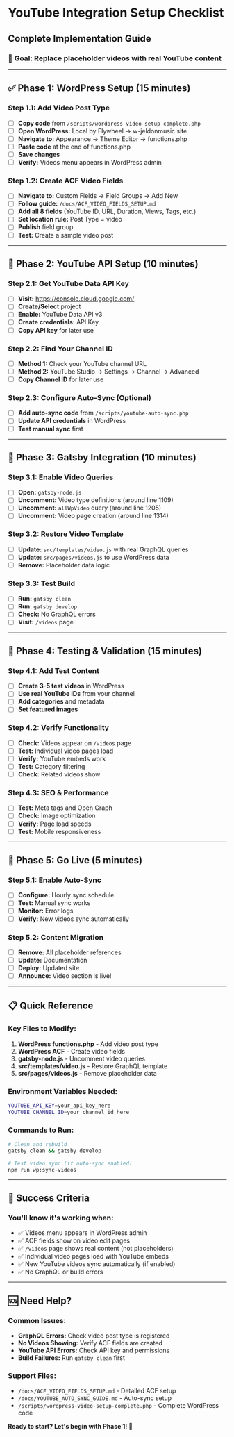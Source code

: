 # YouTube Integration Setup Checklist
## Complete Implementation Guide

### 🎯 **Goal:** Replace placeholder videos with real YouTube content

---

## ✅ **Phase 1: WordPress Setup (15 minutes)**

### **Step 1.1: Add Video Post Type**
- [ ] **Copy code** from `/scripts/wordpress-video-setup-complete.php`
- [ ] **Open WordPress:** Local by Flywheel → w-jeldonmusic site
- [ ] **Navigate to:** Appearance → Theme Editor → functions.php
- [ ] **Paste code** at the end of functions.php
- [ ] **Save changes**
- [ ] **Verify:** Videos menu appears in WordPress admin

### **Step 1.2: Create ACF Video Fields**
- [ ] **Navigate to:** Custom Fields → Field Groups → Add New
- [ ] **Follow guide:** `/docs/ACF_VIDEO_FIELDS_SETUP.md`
- [ ] **Add all 8 fields** (YouTube ID, URL, Duration, Views, Tags, etc.)
- [ ] **Set location rule:** Post Type = video
- [ ] **Publish** field group
- [ ] **Test:** Create a sample video post

---

## 🔑 **Phase 2: YouTube API Setup (10 minutes)**

### **Step 2.1: Get YouTube Data API Key**
- [ ] **Visit:** https://console.cloud.google.com/
- [ ] **Create/Select** project
- [ ] **Enable:** YouTube Data API v3
- [ ] **Create credentials:** API Key
- [ ] **Copy API key** for later use

### **Step 2.2: Find Your Channel ID**
- [ ] **Method 1:** Check your YouTube channel URL
- [ ] **Method 2:** YouTube Studio → Settings → Channel → Advanced
- [ ] **Copy Channel ID** for later use

### **Step 2.3: Configure Auto-Sync (Optional)**
- [ ] **Add auto-sync code** from `/scripts/youtube-auto-sync.php`
- [ ] **Update API credentials** in WordPress
- [ ] **Test manual sync** first

---

## 🔄 **Phase 3: Gatsby Integration (10 minutes)**

### **Step 3.1: Enable Video Queries**
- [ ] **Open:** `gatsby-node.js`
- [ ] **Uncomment:** Video type definitions (around line 1109)
- [ ] **Uncomment:** `allWpVideo` query (around line 1205)
- [ ] **Uncomment:** Video page creation (around line 1314)

### **Step 3.2: Restore Video Template**
- [ ] **Update:** `src/templates/video.js` with real GraphQL queries
- [ ] **Update:** `src/pages/videos.js` to use WordPress data
- [ ] **Remove:** Placeholder data logic

### **Step 3.3: Test Build**
- [ ] **Run:** `gatsby clean`
- [ ] **Run:** `gatsby develop`
- [ ] **Check:** No GraphQL errors
- [ ] **Visit:** `/videos` page

---

## 🧪 **Phase 4: Testing & Validation (15 minutes)**

### **Step 4.1: Add Test Content**
- [ ] **Create 3-5 test videos** in WordPress
- [ ] **Use real YouTube IDs** from your channel
- [ ] **Add categories** and metadata
- [ ] **Set featured images**

### **Step 4.2: Verify Functionality**
- [ ] **Check:** Videos appear on `/videos` page
- [ ] **Test:** Individual video pages load
- [ ] **Verify:** YouTube embeds work
- [ ] **Test:** Category filtering
- [ ] **Check:** Related videos show

### **Step 4.3: SEO & Performance**
- [ ] **Test:** Meta tags and Open Graph
- [ ] **Check:** Image optimization
- [ ] **Verify:** Page load speeds
- [ ] **Test:** Mobile responsiveness

---

## 🚀 **Phase 5: Go Live (5 minutes)**

### **Step 5.1: Enable Auto-Sync**
- [ ] **Configure:** Hourly sync schedule
- [ ] **Test:** Manual sync works
- [ ] **Monitor:** Error logs
- [ ] **Verify:** New videos sync automatically

### **Step 5.2: Content Migration**
- [ ] **Remove:** All placeholder references
- [ ] **Update:** Documentation
- [ ] **Deploy:** Updated site
- [ ] **Announce:** Video section is live!

---

## 📋 **Quick Reference**

### **Key Files to Modify:**
1. **WordPress functions.php** - Add video post type
2. **WordPress ACF** - Create video fields  
3. **gatsby-node.js** - Uncomment video queries
4. **src/templates/video.js** - Restore GraphQL template
5. **src/pages/videos.js** - Remove placeholder data

### **Environment Variables Needed:**
```bash
YOUTUBE_API_KEY=your_api_key_here
YOUTUBE_CHANNEL_ID=your_channel_id_here
```

### **Commands to Run:**
```bash
# Clean and rebuild
gatsby clean && gatsby develop

# Test video sync (if auto-sync enabled)
npm run wp:sync-videos
```

---

## 🎉 **Success Criteria**

### **You'll know it's working when:**
- ✅ Videos menu appears in WordPress admin
- ✅ ACF fields show on video edit pages
- ✅ `/videos` page shows real content (not placeholders)
- ✅ Individual video pages load with YouTube embeds
- ✅ New YouTube videos sync automatically (if enabled)
- ✅ No GraphQL or build errors

---

## 🆘 **Need Help?**

### **Common Issues:**
- **GraphQL Errors:** Check video post type is registered
- **No Videos Showing:** Verify ACF fields are created
- **YouTube API Errors:** Check API key and permissions
- **Build Failures:** Run `gatsby clean` first

### **Support Files:**
- `/docs/ACF_VIDEO_FIELDS_SETUP.md` - Detailed ACF setup
- `/docs/YOUTUBE_AUTO_SYNC_GUIDE.md` - Auto-sync setup
- `/scripts/wordpress-video-setup-complete.php` - Complete WordPress code

**Ready to start? Let's begin with Phase 1! 🚀**
